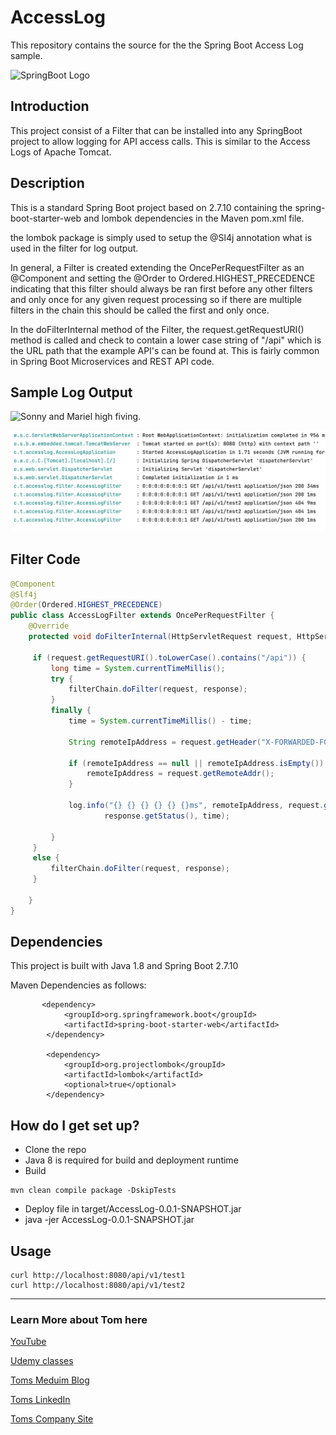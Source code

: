 # AccessLog

This repository contains the source for the the Spring Boot Access Log sample.

![SpringBoot Logo](https://blogs.ashrithgn.com/content/images/2019/11/th.jpg)

## Introduction

This project consist of a Filter that can be installed into any SpringBoot project to allow logging for API access calls. This is similar to the Access Logs of Apache Tomcat.

## Description

This is a standard Spring Boot project based on 2.7.10 containing the spring-boot-starter-web and lombok dependencies in the Maven pom.xml file.

the lombok package is simply used to setup the @Sl4j annotation what is used in the filter for log output.

In general, a Filter is created extending the OncePerRequestFilter as an @Component and setting the @Order to Ordered.HIGHEST_PRECEDENCE indicating that this filter should always be ran first before any other filters and only once for any given request processing so if there are multiple filters in the chain this should be called the first and only once.

In the doFilterInternal method of the Filter, the request.getRequestURI() method is called and check to contain a lower case string of "/api" which is the URL path that the example API's can be found at. This is fairly common in Spring Boot Microservices and REST API code.

## Sample Log Output

![Sonny and Mariel high fiving.](https://content.codecademy.com/courses/learn-cpp/community-challenge/highfive.gif)

![Log Output](https://raw.githubusercontent.com/ThomasJay/AccessLog/main/images/log_sample.png)

## Filter Code

```java
@Component
@Slf4j
@Order(Ordered.HIGHEST_PRECEDENCE)
public class AccessLogFilter extends OncePerRequestFilter {
    @Override
    protected void doFilterInternal(HttpServletRequest request, HttpServletResponse response, FilterChain filterChain) throws ServletException, IOException {

     if (request.getRequestURI().toLowerCase().contains("/api")) {
         long time = System.currentTimeMillis();
         try {
             filterChain.doFilter(request, response);
         }
         finally {
             time = System.currentTimeMillis() - time;

             String remoteIpAddress = request.getHeader("X-FORWARDED-FOR");

             if (remoteIpAddress == null || remoteIpAddress.isEmpty()) {
                 remoteIpAddress = request.getRemoteAddr();
             }

             log.info("{} {} {} {} {} {}ms", remoteIpAddress, request.getMethod(), request.getRequestURI(), response.getContentType(),
                     response.getStatus(), time);

         }
     }
     else {
         filterChain.doFilter(request, response);
     }

    }
}

```

## Dependencies

This project is built with Java 1.8 and Spring Boot 2.7.10

Maven Dependencies as follows:

```
       <dependency>
            <groupId>org.springframework.boot</groupId>
            <artifactId>spring-boot-starter-web</artifactId>
        </dependency>

        <dependency>
            <groupId>org.projectlombok</groupId>
            <artifactId>lombok</artifactId>
            <optional>true</optional>
        </dependency>

```

## How do I get set up?

- Clone the repo
- Java 8 is required for build and deployment runtime
- Build

```
mvn clean compile package -DskipTests
```

- Deploy file in target/AccessLog-0.0.1-SNAPSHOT.jar
- java -jer AccessLog-0.0.1-SNAPSHOT.jar

## Usage

```
curl http://localhost:8080/api/v1/test1
curl http://localhost:8080/api/v1/test2

```

---

### Learn More about Tom here

[YouTube](https://www.youtube.com/@fastandsimpledevelopment "Fast and Simple development")

[Udemy classes](https://github.com/ThomasJay "Udemy")

[Toms Meduim Blog](https://medium.com/@thomasjay200 "Medium - Tom Jay")

[Toms LinkedIn](https://www.linkedin.com/in/thomas-d-jay "LinkedIn - Thomas Jay")

[Toms Company Site](https://www.thomasjayconsulting.com "Thomas Jay Consulting")
